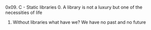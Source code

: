 0x09. C - Static libraries
0. A library is not a luxury but one of the necessities of life 
1. Without libraries what have we? We have no past and no future